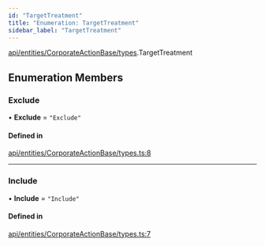 ```yaml
---
id: "TargetTreatment"
title: "Enumeration: TargetTreatment"
sidebar_label: "TargetTreatment"
---
```


[api/entities/CorporateActionBase/types](../../../../../../modules/API/Entities/CorporateActionBase/Types/Types.md).TargetTreatment

## Enumeration Members

### Exclude

• **Exclude** = ``"Exclude"``

#### Defined in

[api/entities/CorporateActionBase/types.ts:8](https://github.com/PolymeshAssociation/polymesh-sdk/blob/b55e63737/src/api/entities/CorporateActionBase/types.ts#L8)

___

### Include

• **Include** = ``"Include"``

#### Defined in

[api/entities/CorporateActionBase/types.ts:7](https://github.com/PolymeshAssociation/polymesh-sdk/blob/b55e63737/src/api/entities/CorporateActionBase/types.ts#L7)

